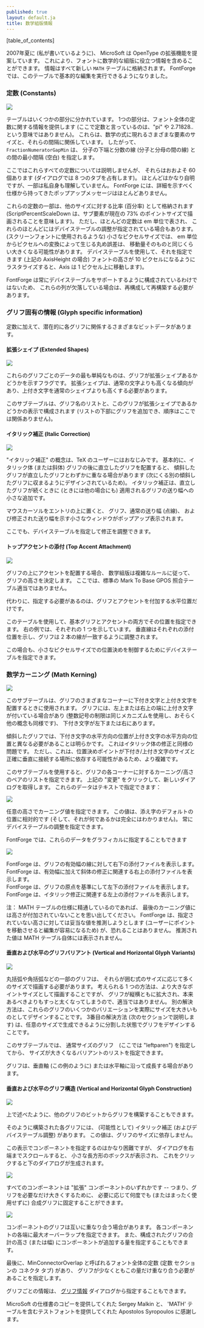 ```yaml
---
published: true
layout: default.ja
title: 数学組版情報
---
```

<!--
published: true
layout: default
title: MATH typesetting information
-->


[table_of_contents]


<!--
In summer of 2007 (as I write) MicroSoft is proposing an extension to
OpenType which will allow fonts to contain information useful for
mathematical typesetting. The information all lives in a new
`'MATH' `table. FontForge now allows you to perform basic editing on
this table.
-->
2007年夏に (私が書いているように)、
MicroSoft は OpenType の拡張機能を提案しています。
これにより、フォントに数学的な組版に役立つ情報を含めることができます。
情報はすべて新しい
`MATH` テーブルに格納されます。
FontForge では、このテーブルで基本的な編集を実行できるようになりました。


<!--
### Constants
-->
### 定数 (Constants)

![](/assets/img/dialogs1-MATH-Constants.png)

<!--
The table is divided into several parts. One part
provides information on font-wide constants (And I do not mean "pi" or
2.71828... when I say constant here). These have to do with the size of
various elements of mathematical formulae with respect to one another,
and the spacing between them. So `FractionNumeratorGapMin` specifies the
minimum gap (white space) between the bottom of the numerator of a
fraction and the fraction bar (the rule between the numerator and
denominator.
-->
テーブルはいくつかの部分に分かれています。
1つの部分は、フォント全体の定数に関する情報を提供します
(ここで定数と言っているのは、"pi" や 2.71828.. という意味ではありません)。
これらは、数学の式に現れるさまざまな要素のサイズと、それらの間隔に関係しています。
したがって、`FractionNumeratorGapMin` は、
分子の下端と分数の線 (分子と分母の間の線) との間の最小間隔 (空白) を指定します。

<!--
I will not describe all of these constants here, there are about 60 of
them (and they take up 8 panes in the dialog). Most are fairly
self-explanatory, but some I do not understand myself. FontForge has
little popup messages plagerized from the specification which try to go
into more detail.
-->
ここではこれらすべての定数については説明しませんが、
それらはおおよそ 60 個あります
(ダイアログでは 8 つのタブを占有します)。
ほとんどはかなり自明ですが、一部は私自身も理解していません。
FontForge には、詳細を示すべく仕様から持ってきたポップアップメッセージはほとんどありません。

<!--
Some of these constants are stored as percentages of some other size
(ScriptPercentScaleDown is and means that sub-elements should be drawn
at a pointsize 73% of the current one -- I think). But most constants
are represented in em-units, and most of these may also have device
table adjustments specified. (At small pixel sizes (such as those used
for screen fonts) the rounding error introduced by converting from
em-units to pixels may be as large as the movement itself. A device
table allows you to specify that (in the case of AxisHeight above) when
the font is rasterized to be 10 pixels high the Axis should be moved up
by one pixel).
-->
これらの定数の一部は、他のサイズに対する比率 (百分率) として格納されます
(ScriptPercentScaleDown は、サブ要素が現在の 73% のポイントサイズで描画されることを意味します)。
ただし、ほとんどの定数は em 単位で表され、
これらのほとんどにはデバイステーブルの調整が指定されている場合もあります。
(スクリーンフォントに使用されるような) 小さなピクセルサイズでは、
em 単位からピクセルへの変換によって生じる丸め誤差は、
移動量そのものと同じくらい大きくなる可能性があります。
デバイステーブルを使用して、それを指定できます
(上記の AxisHeight の場合)
フォントの高さが 10 ピクセルになるようにラスタライズすると、Axis は 1 ピクセル上に移動します)。

<!--
FontForge is not always configured to support device tables, so if these
columns are missing you just need to reconfigure and rebuild it.
-->
FontForge は常にデバイステーブルをサポートするように構成されているわけではないため、
これらの列が欠落している場合は、再構成して再構築する必要があります。


<!--
### Glyph specific information
-->
### グリフ固有の情報 (Glyph specific information)

<!--
In addition to the constants there are various bits of data that
potentially pertain to each glyph.
-->
定数に加えて、潜在的に各グリフに関係するさまざまなビットデータがあります。


<!--
#### Extended Shapes
-->
#### 拡張シェイプ (Extended Shapes)

![](/assets/img/dialogs1-MATH-Exten.png)

<!--
The simplest of these per-glyph data is a flag which
indicates whether a glyph is an extended shape. Extended shapes tend to
be taller than normal characters and need to have superscripts raised
higher than normal shapes.
-->
これらのグリフごとのデータの最も単純なものは、グリフが拡張シェイプあるかどうかを示すフラグです。 拡張シェイプは、通常の文字よりも高くなる傾向があり、上付き文字を通常のシェイプよりも高くする必要があります。

<!--
This sub-table consists of a list of glyph names and an indication of
whether this glyph is an extended shape (you may add additional glyphs
at the bottom of the list, order is irrelevant here).
-->
このサブテーブルは、グリフ名のリストと、このグリフが拡張シェイプであるかどうかの表示で構成されます
(リストの下部にグリフを追加でき、順序はここでは関係ありません)。


<!--
#### Italic Correction
-->
#### イタリック補正 (Italic Correction)

![](/assets/img/dialogs1-MATH-Italic.png)

<!--
The concept of "Italic correction" will be familiar
to users of TeX. Basically when an upright glyph is placed after an
italic (or oblique) glyph the slanted glyph may overlap the upright one
slightly (since it is designed to fit next to another slanted glyph).
The italic correction is a small addition to the glyph's advance width
applied when followed by an upright glyph (and in some other cases too).
-->
"イタリック補正" の概念は、TeX のユーザーにはおなじみです。
基本的に、イタリック体 (または斜体) グリフの後に直立したグリフを配置すると、
傾斜したグリフが直立したグリフとわずかに重なる場合があります
(次にくる別の傾斜したグリフに収まるようにデザインされているため)。
イタリック補正は、直立したグリフが続くときに (ときには他の場合にも) 適用されるグリフの送り幅への小さな追加です。

<!--
If you allow the mouse cursor to hover over an entry a small window will
pop up showing the glyph, the normal advance width (as a dotted line),
and the corrected advance width.
-->
マウスカーソルをエントリの上に置くと、
グリフ、通常の送り幅 (点線)、
および修正された送り幅を示す小さなウィンドウがポップアップ表示されます。

<!--
Here again you are allowed to specify a device table to adjust the
correction.
-->
ここでも、デバイステーブルを指定して修正を調整できます。


<!--
#### Top Accent Attachment
-->
#### トップアクセントの添付 (Top Accent Attachment)

![](/assets/img/dialogs1-MATH-TopAccent.png)

<!--
When positioning an accent above a glyph
Mathmatical typesetting follows complex rules to determine how high
about the glyph it should go. The standard Mark To Base GPOS lookup is
inappropriate here.
-->
グリフの上にアクセントを配置する場合、
数学組版は複雑なルールに従って、グリフの高さを決定します。
ここでは、標準の Mark To Base GPOS 照合テーブル適当ではありません。

<!--
Instead all that needs to be specified is the horizontal position at
which the glyph and accent should attach.
-->
代わりに、指定する必要があるのは、グリフとアクセントを付加する水平位置だけです。

<!--
This table can be used to specify that position in both the base glyph
and the accent. In the example at right I show one of each. The vertical
line indicates the attachment position in each, and the glyphs will be
adjusted so the two lines match up.
-->
このテーブルを使用して、基本グリフとアクセントの両方でその位置を指定できます。
右の例では、それぞれの 1 つを示しています。
垂直線はそれぞれの添付位置を示し、グリフは 2 本の線が一致するように調整されます。

<!--
Again a device table may be specified to control positioning at small
pixel sizes.
-->
この場合も、小さなピクセルサイズでの位置決めを制御するためにデバイステーブルを指定できます。


<!--
### Math Kerning
-->
### 数学カーニング (Math Kerning)

![](/assets/img/dialogs1-MATH-MathKern.png)

<!--
This subtable is used when positioning subscripts
and superscripts at various corners of a glyph. A glyph may have a
superscript attached to either its top left or top right edge (limits
for integral signs use the same mechanism, and probably other concepts
will as well), and a subscript at the bottom left or right.
-->
このサブテーブルは、グリフのさまざまなコーナーに下付き文字と上付き文字を配置するときに使用されます。
グリフには、左上または右上の端に上付き文字が付いている場合があり
(整数記号の制限は同じメカニズムを使用し、おそらく他の概念も同様です)、
下付き文字が左下または右にあります。

<!--
In a slanted glyph it is clear that the horizontal positioning of a
subscript should be different from the horizontal positioning of a
superscript -- A problem similar to the italic correction. But this is
more complex as the positioning point may depend on the size of the
sub/superscript and exactly where it attaches vertically.
-->
傾斜したグリフでは、下付き文字の水平方向の位置が上付き文字の水平方向の位置と異なる必要があることは明らかです。
これはイタリック体の修正と同様の問題です。
ただし、これは、位置決めポイントが下付き/上付き文字のサイズと正確に垂直に接続する場所に依存する可能性があるため、より複雑です。

<!--
This subtable allows you to specify a list of glyph kerning/height pairs
for each corner of the glyph. Click on the word "Change" above to get a
new dialog. These data may be specified textually:
-->
このサブテーブルを使用すると、グリフの各コーナーに対するカーニング/高さのペアのリストを指定できます。
上記の "変更" をクリックして、新しいダイアログを取得します。
これらのデータはテキストで指定できます：

 ![](/assets/img/dialogs1-MATH-MathKernText.png) 

<!--
At any given height a kerning value may be specified. This value is
relative to the default position of the subscript (and I'm not entirely
sure what that is). As always device table adjustments may be
specified.
-->
任意の高さでカーニング値を指定できます。
この値は、添え字のデフォルトの位置に相対的です
(そして、それが何であるかは完全にはわかりません)。
常にデバイステーブルの調整を指定できます。

<!--
FontForge also allows you to specify these data graphically
-->
FontForge では、これらのデータをグラフィカルに指定することもできます

![](/assets/img/dialogs1-MATH-MathKernGraph.png)

<!--
FontForge displays bottom right attachments relative to the advance
width line of the glyph  
FontForge displays top right attachments relative to the advance width
plus the italic correction.  
FontForge displays bottom left attachments relative to the origin of
the glyph.  
FontForge displays top left attachments relative to the italic
correction.
-->
FontForge は、グリフの有効幅の線に対して右下の添付ファイルを表示します。<br>
FontForge は、有効幅に加えて斜体の修正に関連する右上の添付ファイルを表示します。<br>
FontForge は、グリフの原点を基準にして左下の添付ファイルを表示します。<br>
FontForge は、イタリック修正に関連する左上の添付ファイルを表示します。

<!--
Note: If you are familiar with the MATH table spec you will recall that
the last kern value does not have a height attached to it. FontForge
tries to guess a reasonable value for the unspecified height (because it
makes editing easier if I let the user move a point around), but have no
fears, that guessed at value will never show up in the MATH table
itself.
-->
注： MATH テーブルの仕様に精通しているのであれば、
最後のカーニング値には高さが付加されていないことを思い出してください。
FontForge は、指定されていない高さに対しては妥当な値を推測しようとします
(ユーザーにポイントを移動させると編集が容易になるため) が、恐れることはありません。
推測された値は MATH テーブル自体には表示されません。


#### 垂直および水平のグリフバリアント (Vertical and Horizontal Glyph Variants)

![](/assets/img/dialogs1-MATH-VertVariants.png)

<!--
Some glyphs, like parentheses and brackets
need to be drawn in many sizes depending on the size of the formula they
are enclosing. One possibility is just to draw them at a larger
pointsize, but that is non-optimal because then the glyph will be
symetrically scaled and so much bolder than it should be. Another
solution is to design several variants of these glyphs at steadily
increasing sizes. A third solution (which we will come to in the next
section) is to design the glyph in sections so that it can be composed
at any size.
-->
丸括弧や角括弧などの一部のグリフは、
それらが囲む式のサイズに応じて多くのサイズで描画する必要があります。
考えられる 1 つの方法は、より大きなポイントサイズとして描画することですが、
グリフが縦横ともに拡大され、本来あるべきよりもすっと太くなってしまうので、適当ではありません。
別の解決方法は、これらのグリフのいくつかのバリエーションを実際にサイズを大きいものとしてデザインすることです。
3番目の解決方法 (次のセクションで説明します) は、任意のサイズで生成できるように分割した状態でグリフをデザインすることです。

<!--
In this sub-table you may specify a normal sized glyph (here
"leftparen") and then a list of variants in increasing sizes.
-->
このサブテーブルでは、
通常サイズのグリフ　(ここでは "leftparen") を指定してから、
サイズが大きくなるバリアントのリストを指定できます。

<!--
Glyphs may be grow along either the vertical axis (as here) or the
horizontal axis.
-->
グリフは、垂直軸 (この例のように) または水平軸に沿って成長する場合があります。


#### 垂直および水平のグリフ構造 (Vertical and Horizontal Glyph Construction)

![](/assets/img/dialogs1-MATH-GlyphConstruction.png)

<!--
As I said above, it is also possible to build a glyph out of bits of 
other glyphs.
-->
上で述べたように、他のグリフのビットからグリフを構築することもできます。

<!--
Each such constructed glyph has (potentially) and Italic Correction (and
device table adjustment). This value should be independent of the size
of the glyph.
-->
そのように構築された各グリフには、
(可能性として) イタリック補正 (およびデバイステーブル調整) があります。
この値は、グリフのサイズに依存しません。

<!--
The components are rather difficult to specify in this display, but if
you scroll the dialog to the far right you will find a little
rectanglular box, and clicking on this will produce the dialog below. 
-->
この表示でコンポーネントを指定するのはかなり困難ですが、
ダイアログを右端までスクロールすると、
小さな長方形のボックスが表示され、
これをクリックすると下のダイアログが生成されます。

![](/assets/img/dialogs1-MATH-GlyphConstructionDlg.png) 

<!--
Every component is either an "Extender" component -- which means it may be 
stuck in the composed glyph as often as needed (or not at all) to make the 
glyph be as big as needed.
-->
すべてのコンポーネントは "拡張" コンポーネントのいずれかです
-- つまり、グリフを必要なだけ大きくするために、
必要に応じて何度でも (またはまったく使用せずに) 合成グリフに固定することができます。

![](/assets/img/dialogs1-MATH-GlyphConstructed.png)

<!--
Component glyphs may overlap one another. You may specify a maximum
overlap for each end of each component. You may also specify how much
the component adds to the total height (or width) of the composed glyph.
-->
コンポーネントのグリフは互いに重なり合う場合があります。
各コンポーネントの各端に最大オーバーラップを指定できます。
また、構成されたグリフの合計の高さ (または幅) にコンポーネントが追加する量を指定することもできます。

<!--
Finally there is a font-wide constant (in the Connectors pane of the
Constants section) called MinConnectorOverlap which specifies that
glyphs must overlap by at least this amount.
-->
最後に、MinConnectorOverlap と呼ばれるフォント全体の定数
(<span class="command">定数</span>
セクションの
<span class="command">コネクタ</span>
タブ) があり、
グリフが少なくともこの量だけ重なり合う必要があることを指定します。

<!--
The per-glyph information may also be specified from the [Glyph
Information dialog.](../charinfo/)
-->
グリフごとの情報は、
[グリフ情報](../charinfo/)
ダイアログから指定することもできます。

<!--
I wish to thank Sergey Malkin at MicroSoft who provided me with a copy
of the spec, and Apostolos Syropoulos who provided me with a test font
containing a 'MATH' table.
-->
MicroSoft の仕様書のコピーを提供してくれた Sergey Malkin と、
'MATH' テーブルを含むテストフォントを提供してくれた Apostolos Syropoulos に感謝します。
